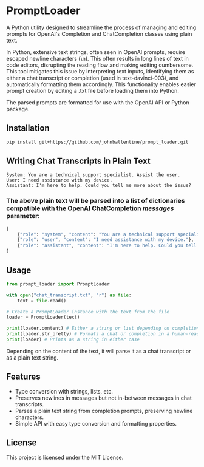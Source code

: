 # PromptLoader

A Python utility designed to streamline the process of managing and editing prompts for OpenAI's Completion and ChatCompletion classes using plain text.

In Python, extensive text strings, often seen in OpenAI prompts, require escaped newline characters (\\n). This often results in long lines of text in code editors, disrupting the reading flow and making editing cumbersome. This tool mitigates this issue by interpreting text inputs, identifying them as either a chat transcript or completion (used in text-davinci-003), and automatically formatting them accordingly. This functionality enables easier prompt creation by editing a .txt file before loading them into Python.

The parsed prompts are formatted for use with the OpenAI API or Python package.

## Installation
```bash
pip install git+https://github.com/johnballentine/prompt_loader.git
```

## Writing Chat Transcripts in Plain Text
```text
System: You are a technical support specialist. Assist the user.
User: I need assistance with my device.
Assistant: I'm here to help. Could you tell me more about the issue?
```

### The above plain text will be parsed into a list of dictionaries compatible with the OpenAI ChatCompletion <i>messages</i> parameter:
```python
[
    {"role": "system", "content": "You are a technical support specialist. Assist the user."},
    {"role": "user", "content": "I need assistance with my device."},
    {"role": "assistant", "content": "I'm here to help. Could you tell me more about the issue?"}
]
```

## Usage
```python
from prompt_loader import PromptLoader

with open("chat_transcript.txt", "r") as file:
    text = file.read()

# Create a PromptLoader instance with the text from the file
loader = PromptLoader(text)

print(loader.content) # Either a string or list depending on completion or chat
print(loader.str_pretty) # Formats a chat or completion in a human-readable way
print(loader) # Prints as a string in either case
```
Depending on the content of the text, it will parse it as a chat transcript or as a plain text string.

## Features
- Type conversion with strings, lists, etc.
- Preserves newlines in messages but not in-between messages in chat transcripts.
- Parses a plain text string from completion prompts, preserving newline characters.
- Simple API with easy type conversion and formatting properties.

## License
This project is licensed under the MIT License.
